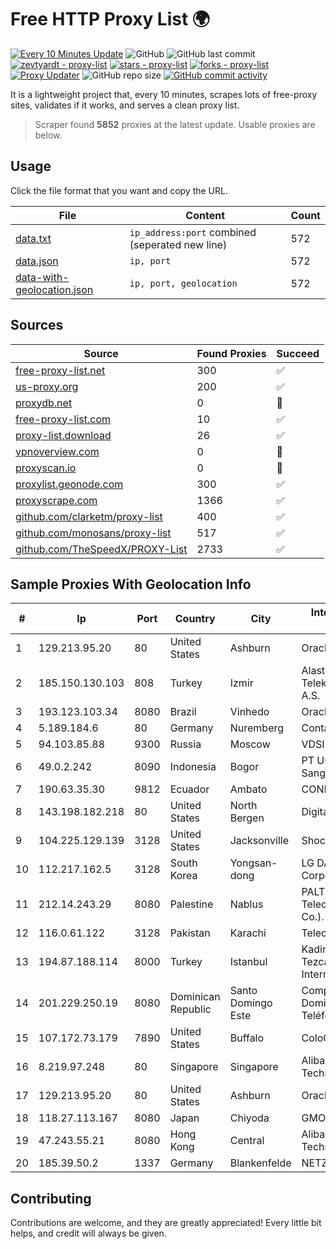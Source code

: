 
# Free HTTP Proxy List 🌍

[![Every 10 Minutes Update](https://github.com/mertguvencli/http-proxy-list/actions/workflows/main.yml/badge.svg?branch=main)](https://github.com/mertguvencli/http-proxy-list/actions/workflows/main.yml)
![GitHub](https://img.shields.io/github/license/mertguvencli/http-proxy-list)
![GitHub last commit](https://img.shields.io/github/last-commit/mertguvencli/http-proxy-list)
[![zevtyardt - proxy-list](https://img.shields.io/static/v1?label=zevtyardt&message=proxy-list&color=blue&logo=github)](https://github.com/zevtyardt/proxy-list "Go to GitHub repo")
[![stars - proxy-list](https://img.shields.io/github/stars/zevtyardt/proxy-list?style=social)](https://github.com/zevtyardt/proxy-list)
[![forks - proxy-list](https://img.shields.io/github/forks/zevtyardt/proxy-list?style=social)](https://github.com/zevtyardt/proxy-list)
[![Proxy Updater](https://github.com/zevtyardt/proxy-list/workflows/Proxy%20Updater/badge.svg)](https://github.com/zevtyardt/proxy-list/actions?query=workflow:"Proxy+Updater")
![GitHub repo size](https://img.shields.io/github/repo-size/zevtyardt/proxy-list)
[![GitHub commit activity](https://img.shields.io/github/commit-activity/m/zevtyardt/proxy-list?logo=commits)](https://github.com/zevtyardt/proxy-list/commits/main)

It is a lightweight project that, every 10 minutes, scrapes lots of free-proxy sites, validates if it works, and serves a clean proxy list.

> Scraper found **5852** proxies at the latest update. Usable proxies are below.

## Usage

Click the file format that you want and copy the URL.

|File|Content|Count|
|----|-------|-----|
|[data.txt](https://raw.githubusercontent.com/mertguvencli/http-proxy-list/main/proxy-list/data.txt)|`ip_address:port` combined (seperated new line)|572|
|[data.json](https://raw.githubusercontent.com/mertguvencli/http-proxy-list/main/proxy-list/data.json)|`ip, port`|572|
|[data-with-geolocation.json](https://raw.githubusercontent.com/mertguvencli/http-proxy-list/main/proxy-list/data-with-geolocation.json)|`ip, port, geolocation`|572|

## Sources

|Source|Found Proxies|Succeed|
|------|-------------|-------|
|[free-proxy-list.net](https://free-proxy-list.net)|300|✅|
|[us-proxy.org](https://www.us-proxy.org)|200|✅|
|[proxydb.net](http://proxydb.net)|0|🚫|
|[free-proxy-list.com](https://free-proxy-list.com/?page=&port=&type%5B%5D=http&type%5B%5D=https&up_time=0&search=Search)|10|✅|
|[proxy-list.download](https://www.proxy-list.download/HTTP)|26|✅|
|[vpnoverview.com](https://vpnoverview.com/privacy/anonymous-browsing/free-proxy-servers)|0|🚫|
|[proxyscan.io](https://www.proxyscan.io)|0|🚫|
|[proxylist.geonode.com](https://proxylist.geonode.com/api/proxy-list?limit=300&page=1&sort_by=lastChecked&sort_type=desc&protocols=http,https)|300|✅|
|[proxyscrape.com](https://api.proxyscrape.com/v2/?request=displayproxies&protocol=http&timeout=10000&country=all&ssl=all&anonymity=all)|1366|✅|
|[github.com/clarketm/proxy-list](https://raw.githubusercontent.com/clarketm/proxy-list/master/proxy-list-raw.txt)|400|✅|
|[github.com/monosans/proxy-list](https://raw.githubusercontent.com/monosans/proxy-list/main/proxies/http.txt)|517|✅|
|[github.com/TheSpeedX/PROXY-List](https://raw.githubusercontent.com/TheSpeedX/PROXY-List/master/http.txt)|2733|✅|


## Sample Proxies With Geolocation Info

|#|Ip|Port|Country|City|Internet Service Provider|
|-|--|----|-------|----|-------------------------|
|1|129.213.95.20|80|United States|Ashburn|Oracle Corporation|
|2|185.150.130.103|808|Turkey|Izmir|Alastyr Telekomunikasyon A.S.|
|3|193.123.103.34|8080|Brazil|Vinhedo|Oracle Corporation|
|4|5.189.184.6|80|Germany|Nuremberg|Contabo GmbH|
|5|94.103.85.88|9300|Russia|Moscow|VDSINA|
|6|49.0.2.242|8090|Indonesia|Bogor|PT Usaha Adi Sanggoro|
|7|190.63.35.30|9812|Ecuador|Ambato|CONECEL|
|8|143.198.182.218|80|United States|North Bergen|DigitalOcean, LLC|
|9|104.225.129.139|3128|United States|Jacksonville|Shock Hosting LLC|
|10|112.217.162.5|3128|South Korea|Yongsan-dong|LG DACOM Corporation|
|11|212.14.243.29|8080|Palestine|Nablus|PALTEL (Palestine Telecommunications Co.).|
|12|116.0.61.122|3128|Pakistan|Karachi|Telecard|
|13|194.87.188.114|8000|Turkey|Istanbul|Kadir Huseyin Tezcan Nosspeed Internet Teknolojileri|
|14|201.229.250.19|8080|Dominican Republic|Santo Domingo Este|Compañía Dominicana de Teléfonos S. A.|
|15|107.172.73.179|7890|United States|Buffalo|ColoCrossing|
|16|8.219.97.248|80|Singapore|Singapore|Alibaba (US) Technology Co., Ltd.|
|17|129.213.95.20|80|United States|Ashburn|Oracle Corporation|
|18|118.27.113.167|8080|Japan|Chiyoda|GMO Internet, Inc.|
|19|47.243.55.21|8080|Hong Kong|Central|Alibaba (US) Technology Co., Ltd.|
|20|185.39.50.2|1337|Germany|Blankenfelde|NETZNUTZ|



## Contributing

Contributions are welcome, and they are greatly appreciated! Every
little bit helps, and credit will always be given.

